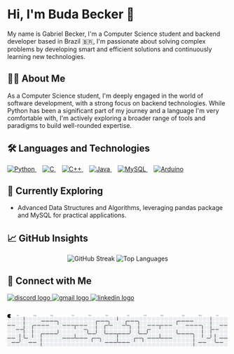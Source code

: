 # Hi, I'm Buda Becker 👋

<p align="left">
  My name is Gabriel Becker, I'm a Computer Science student and backend developer based in Brazil 🇧🇷, I'm passionate about solving complex problems by developing smart and efficient solutions and continuously learning new technologies.
</p>

## 👨‍💻 About Me

As a Computer Science student, I'm deeply engaged in the world of software development, with a strong focus on backend technologies. While Python has been a significant part of my journey and a language I'm very comfortable with, I'm actively exploring a broader range of tools and paradigms to build well-rounded expertise.

## 🛠️ Languages and Technologies

<p align="left">
  <a href="https://www.python.org" target="_blank" rel="noreferrer">
    <img src="https://skillicons.dev/icons?i=py" height="40" alt="Python" />
  </a>
  <img width="10" />
  <a href="https://www.cprogramming.com/" target="_blank" rel="noreferrer">
    <img src="https://skillicons.dev/icons?i=c" height="40" alt="C" />
  </a>
  <img width="10" />
  <a href="https://www.w3schools.com/cpp/" target="_blank" rel="noreferrer">
    <img src="https://skillicons.dev/icons?i=cpp" height="40" alt="C++" />
  </a>
  <img width="10" />
  <a href="https://www.java.com" target="_blank" rel="noreferrer">
    <img src="https://skillicons.dev/icons?i=java" height="40" alt="Java" />
  </a>
  <img width="10" />
  <a href="https://www.mysql.com/" target="_blank" rel="noreferrer">
    <img src="https://skillicons.dev/icons?i=mysql" height="40" alt="MySQL" />
  </a>
  <img width="10" />
  <a href="https://www.arduino.cc/" target="_blank" rel="noreferrer">
    <img src="https://skillicons.dev/icons?i=arduino" height="40" alt="Arduino" />
  </a>
</p>

## 🔭 Currently Exploring

* Advanced Data Structures and Algorithms, leveraging pandas package and MySQL for practical applications.

## 📈 GitHub Insights

<p align="center">
  <img src="https://streak-stats.demolab.com?user=BudaBecker&locale=en&mode=daily&theme=discord_old_blurple&hide_border=false&border_radius=5" height="140" alt="GitHub Streak" />
  <img src="https://github-readme-stats.vercel.app/api/top-langs?username=BudaBecker&locale=en&hide_title=false&layout=compact&card_width=350&langs_count=5&theme=discord_old_blurple&hide_border=false" height="140" alt="Top Languages" />
</p>

## 🔗 Connect with Me

<div align="left">
  <a href="http://discordapp.com/users/zzbuda" target="_blank">
    <img src="https://img.shields.io/static/v1?message=Discord&logo=discord&label=&color=7289DA&logoColor=white&labelColor=&style=for-the-badge" height="35" alt="discord logo"  />
  </a>
  <a href="mailto:gabriel.becker@sempreceub.com" target="_blank">
    <img src="https://img.shields.io/static/v1?message=Gmail&logo=gmail&label=&color=D14836&logoColor=white&labelColor=&style=for-the-badge" height="35" alt="gmail logo"  />
  </a>
  <a href="https://www.linkedin.com/in/gabriel-becker-cidral" target="_blank">
    <img src="https://img.shields.io/static/v1?message=LinkedIn&logo=linkedin&label=&color=0077B5&logoColor=white&labelColor=&style=for-the-badge" height="35" alt="linkedin logo"  />
  </a>
</div>

##

<p align="center">
  <picture>
    <source media="(prefers-color-scheme: dark)" srcset="https://raw.githubusercontent.com/BudaBecker/BudaBecker/output/pacman-contribution-graph-dark.svg">
    <source media="(prefers-color-scheme: light)" srcset="https://raw.githubusercontent.com/BudaBecker/BudaBecker/output/pacman-contribution-graph.svg">
    <img alt="Pacman Contribution Graph" src="https://raw.githubusercontent.com/BudaBecker/BudaBecker/output/pacman-contribution-graph.svg">
  </picture>
</p>
